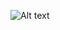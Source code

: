 ![Alt text](https://user-images.githubusercontent.com/10874703/34062448-9421842c-e1ba-11e7-871a-aeb4ff5d973c.png "Optional title")
